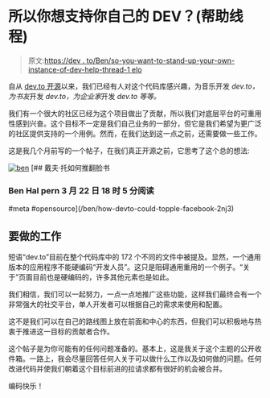 # 所以你想支持你自己的 DEV？(帮助线程)

> 原文:[https://dev . to/Ben/so-you-want-to-stand-up-your-own-instance-of-dev-help-thread-1 elo](https://dev.to/ben/so-you-want-to-stand-up-your-own-instance-of-dev-help-thread-1elo)

自从 [dev.to 开源](https://dev.to/ben/devto-is-now-open-source-5n1)以来，我们已经有人对这个代码库感兴趣，为音乐开发 *dev.to，为书友*开发 *dev.to，为企业家*开发 *dev.to 等等。*

我们有一个很大的社区已经为这个项目做出了贡献，所以我们对底层平台的可重用性感到兴奋。这个目标不一定是我们自己业务的一部分，但它是我们希望为更广泛的社区提供支持的一个用例。然而，在我们达到这一点之前，还需要做一些工作。

这是我几个月前写的一个帖子，在我们真正开源之前，它思考了这个总的想法:

[![ben](../Images/fe64a787b888dfb20fc13ad1e466da3d.png)](/ben) [## 戴夫·托如何推翻脸书

### Ben Hal pern 3 月 22 日 18 时 5 分阅读

#meta #opensource](/ben/how-devto-could-topple-facebook-2nj3)

## [](#work-to-be-done)要做的工作

短语“dev.to”目前在整个代码库中的 172 个不同的文件中被提及。显然，一个通用版本的应用程序不能硬编码“开发人员”。这只是阻碍通用重用的一个例子。“关于”页面目前也是硬编码的，许多其他元素也是如此。

我们相信，我们可以一起努力，一点一点地推广这些功能，这样我们最终会有一个非常强大的社交平台，单人开发者可以根据自己的需求来使用和配置。

这不是我们可以在自己的路线图上放在前面和中心的东西，但我们可以积极地与热衷于推进这一目标的贡献者合作。

这个帖子是为你可能有的任何问题准备的。基本上，这是我关于这个主题的公开收件箱。一路上，我会尽量回答任何人关于可以做什么工作以及如何做的问题。任何改进代码并使我们朝着这个目标前进的拉请求都有很好的机会被合并。

编码快乐！